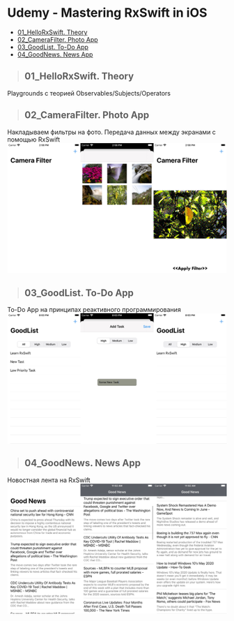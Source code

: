 Udemy - Mastering RxSwift in iOS
=========================

+ [01_HelloRxSwift. Theory](#01_HelloRxSwift)
+ [02_CameraFilter. Photo App](#02_CameraFilter)
+ [03_GoodList. To-Do App](#03_GoodList)
+ [04_GoodNews. News App](#04_GoodNews)

>## <a name="01_HelloRxSwift"></a> 01_HelloRxSwift. Theory
Playgrounds с теорией Observables/Subjects/Operators

>## <a name="02_CameraFilter"></a> 02_CameraFilter. Photo App
Накладываем фильтры на фото. Передача данных между экранами с помощью RxSwift
![Альтернативный текст](https://github.com/MikhailDM/Udemy_Mastering-RxSwift/blob/master/_Screenshots/02_CameraFilter/All.jpg)

>## <a name="03_GoodList"></a> 03_GoodList. To-Do App
To-Do App на принципах реактивного программирования
![Альтернативный текст](https://github.com/MikhailDM/Udemy_Mastering-RxSwift/blob/master/_Screenshots/03_GoodList/All.jpg)

>## <a name="04_GoodNews"></a> 04_GoodNews. News App
Новостная лента на RxSwift
![Альтернативный текст](https://github.com/MikhailDM/Udemy_Mastering-RxSwift/blob/master/_Screenshots/04_GoodNews/All.jpg)
